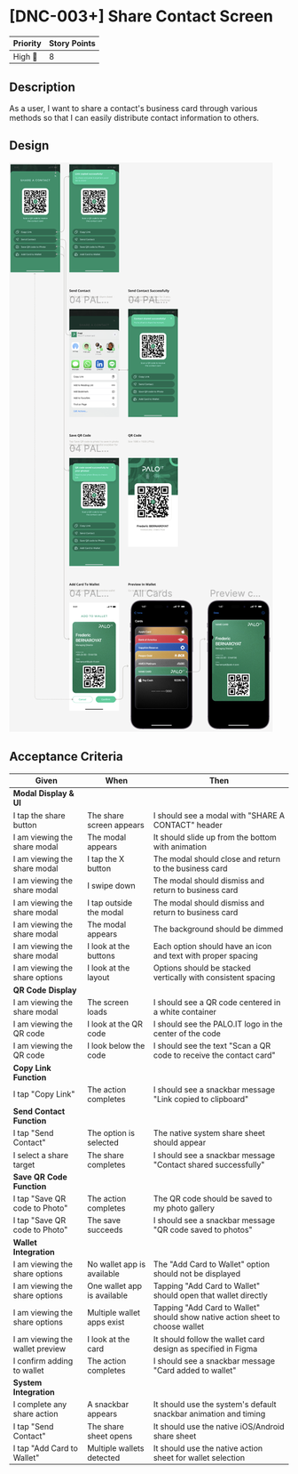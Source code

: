 # [DNC-003+] Share Contact Screen

| **Priority** | **Story Points** |
| ------------ | ---------------- |
| High 🔴      | 8                |

## Description

As a user, I want to share a contact's business card through various methods so that I can easily distribute contact information to others.

## Design

![Share Contact Screen Design](./images/DNC-003+.png)

## Acceptance Criteria

| Given                           | When                        | Then                                                                          |
| ------------------------------- | --------------------------- | ----------------------------------------------------------------------------- |
| **Modal Display & UI**          |
| I tap the share button          | The share screen appears    | I should see a modal with "SHARE A CONTACT" header                            |
| I am viewing the share modal    | The modal appears           | It should slide up from the bottom with animation                             |
| I am viewing the share modal    | I tap the X button          | The modal should close and return to the business card                        |
| I am viewing the share modal    | I swipe down                | The modal should dismiss and return to business card                          |
| I am viewing the share modal    | I tap outside the modal     | The modal should dismiss and return to business card                          |
| I am viewing the share modal    | The modal appears           | The background should be dimmed                                               |
| I am viewing the share modal    | I look at the buttons       | Each option should have an icon and text with proper spacing                  |
| I am viewing the share options  | I look at the layout        | Options should be stacked vertically with consistent spacing                  |
| **QR Code Display**             |
| I am viewing the share modal    | The screen loads            | I should see a QR code centered in a white container                          |
| I am viewing the QR code        | I look at the QR code       | I should see the PALO.IT logo in the center of the code                       |
| I am viewing the QR code        | I look below the code       | I should see the text "Scan a QR code to receive the contact card"            |
| **Copy Link Function**          |
| I tap "Copy Link"               | The action completes        | I should see a snackbar message "Link copied to clipboard"                    |
| **Send Contact Function**       |
| I tap "Send Contact"            | The option is selected      | The native system share sheet should appear                                   |
| I select a share target         | The share completes         | I should see a snackbar message "Contact shared successfully"                 |
| **Save QR Code Function**       |
| I tap "Save QR code to Photo"   | The action completes        | The QR code should be saved to my photo gallery                               |
| I tap "Save QR code to Photo"   | The save succeeds           | I should see a snackbar message "QR code saved to photos"                     |
| **Wallet Integration**          |
| I am viewing the share options  | No wallet app is available  | The "Add Card to Wallet" option should not be displayed                       |
| I am viewing the share options  | One wallet app is available | Tapping "Add Card to Wallet" should open that wallet directly                 |
| I am viewing the share options  | Multiple wallet apps exist  | Tapping "Add Card to Wallet" should show native action sheet to choose wallet |
| I am viewing the wallet preview | I look at the card          | It should follow the wallet card design as specified in Figma                 |
| I confirm adding to wallet      | The action completes        | I should see a snackbar message "Card added to wallet"                        |
| **System Integration**          |
| I complete any share action     | A snackbar appears          | It should use the system's default snackbar animation and timing              |
| I tap "Send Contact"            | The share sheet opens       | It should use the native iOS/Android share sheet                              |
| I tap "Add Card to Wallet"      | Multiple wallets detected   | It should use the native action sheet for wallet selection                    |
